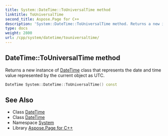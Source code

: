 ```yaml
---
title: System::DateTime::ToUniversalTime method
linktitle: ToUniversalTime
second_title: Aspose.Page for C++
description: 'System::DateTime::ToUniversalTime method. Returns a new instance of DateTime class that represents the date and time value represented by the current object as UTC in C++.'
type: docs
weight: 2800
url: /cpp/system/datetime/touniversaltime/
---
```

## DateTime::ToUniversalTime method


Returns a new instance of [DateTime](../) class that represents the date and time value represented by the current object as UTC.

```cpp
DateTime System::DateTime::ToUniversalTime() const
```

## See Also

* Class [DateTime](../)
* Class [DateTime](../)
* Namespace [System](../../)
* Library [Aspose.Page for C++](../../../)
